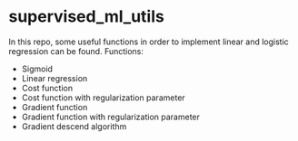 # supervised_ml_utils


In this repo, some useful functions in order to implement linear and logistic regression can be found.
Functions:
- Sigmoid
- Linear regression
- Cost function
- Cost function with regularization parameter
- Gradient function
- Gradient function with regularization parameter
- Gradient descend algorithm
